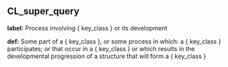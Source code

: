 ## CL_super_query
__label:__ Process involving \{ key_class \} or its development

__def:__ Some part of a \{ key_class \}, or some process in which: a \{ key_class \} participates; or that occur in a \{ key_class \} or which results in the developmental progression of a structure that will form a \{ key_class \}

